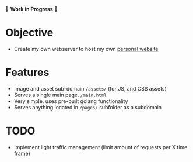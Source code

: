 🚧 **Work in Progress** 🚧
# Objective
- Create my own webserver to host my own [personal website](http://haley.nyc)

# Features
- Image and asset sub-domain `/assets/` (for JS, and CSS assets)
- Serves a single main page. `/main.html`
- Very simple. uses pre-built golang functionality
- Serves anything located in `/pages/` subfolder as a subdomain

# TODO
- Implement light traffic management (limit amount of requests per X time frame)
